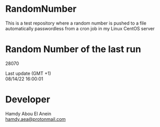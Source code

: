 # RandomNumber    
This is a test repository where a random number is pushed to a file automatically passwordless from a cron job in my Linux CentOS server    
# Random Number of the last run   
28070
      
Last update (GMT +1)    
08/14/22 16:00:01
# Developer    
Hamdy Abou El Anein   
hamdy.aea@protonmail.com
